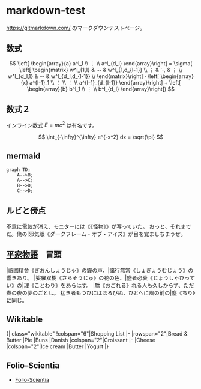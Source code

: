 # markdown-test

https://gitmarkdown.com/ のマークダウンテストページ。

## 数式
$$
\left[ \begin{array}{a} a^l_1 \\ ⋮ \\ a^l_{d_l} \end{array}\right]
= \sigma(
 \left[ \begin{matrix} 
    w^l_{1,1} & ⋯  & w^l_{1,d_{l-1}} \\  
    ⋮ & ⋱  & ⋮  \\ 
    w^l_{d_l,1} & ⋯  & w^l_{d_l,d_{l-1}} \\  
 \end{matrix}\right]  ·
 \left[ \begin{array}{x} a^{l-1}_1 \\ ⋮ \\ ⋮ \\ a^{l-1}_{d_{l-1}} \end{array}\right] + 
 \left[ \begin{array}{b} b^l_1 \\ ⋮ \\ b^l_{d_l} \end{array}\right])
 $$

## 数式２
インライン数式 $E=mc^2$ は有名です。

$$
\int_{-\infty}^{\infty} e^{-x^2} dx = \sqrt{\pi}
$$

## mermaid
```mermaid
graph TD;
    A-->B;
    A-->C;
    B-->D;
    C-->D;
```

## ルビと傍点
不意に電気が消え、モニターには《《怪物》》が写っていた。
おっと、それまでだ。俺の|邪気眼《ダークフレーム・オブ・アイズ》が目を覚ましちまうぜ。

## [平家物語](heike.md)　冒頭
|祇園精舍《ぎおんしょうじゃ》の鐘の声、|諸行無常《しょぎょうむじょう》の響きあり。
|娑羅双樹《さらそうじゅ》の花の色、|盛者必衰《じょうしゃひっすい》の|理《ことわり》をあらはす。
|驕《おごれる》れる人も久しからず、ただ春の夜の夢のごとし。
猛き者もつひにはほろびぬ、ひとへに風の前の|塵《ちり》に同じ。

## Wikitable
{| class="wikitable"
!colspan="6"|Shopping List
|-
|rowspan="2"|Bread & Butter
|Pie
|Buns
|Danish
|colspan="2"|Croissant
|-
|Cheese
|colspan="2"|Ice cream
|Butter
|Yogurt
|}

## Folio-Scientia
- [Folio-Scientia](folio-scientia/README.md)

